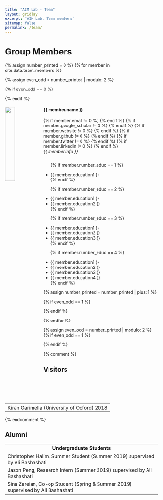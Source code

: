 ```yaml
---
title: "AIM Lab - Team"
layout: gridlay
excerpt: "AIM Lab: Team members"
sitemap: false
permalink: /team/
---
```


# Group Members

{% assign number_printed = 0 %}
{% for member in site.data.team_members %}

{% assign even_odd = number_printed | modulo: 2 %}

{% if even_odd == 0 %}
<div class="row">
{% endif %}

<div class="col-sm-6 clearfix">
  <img src="{{ site.url }}{{ site.baseurl }}/assets/teampic/{{ member.photo }}" class="img-responsive" width="25%" style="float: left" />
  <h4>{{ member.name }}</h4> 
  {% if member.email != 0 %}
  <a href="{{ member.email }}"> <i class="far fa-envelope" style="color:#158CBA; font-size:24px;"></i></a>
  {% endif %}
  {% if member.google_scholar != 0 %}
  <a href="{{ member.google_scholar }}/"> <i class="ai ai-google-scholar ai-3x" style="color:#158CBA; font-size:24px;"></i></a>
  {% endif %}
  {% if member.website != 0 %}
  <a href="{{ member.website }}/"> <i class="fas fa-link" style="color:#158CBA; font-size:24px;"></i></a>
  {% endif %}
  {% if member.github != 0 %}
  <a href="{{ member.github }}/"> <i class="fab fa-github-alt" style="color:#158CBA; font-size:24px;"></i></a>
  {% endif %}
  {% if member.twitter != 0 %}
  <a href="{{ member.twitter }}/"> <i class="fa fa-twitter" style="color:#158CBA; font-size:24px;"></i></a>
  {% endif %}
  {% if member.linkedin != 0 %}
  <a href="{{ member.linkedin }}/"> <i class="fab fa-linkedin-in" style="color:#158CBA; font-size:24px;"></i></a>
  {% endif %}
  <br>
  <i>{{ member.info }}<br></i>
  <ul style="overflow: hidden">
  
  {% if member.number_educ == 1 %}
  <li> {{ member.education1 }} </li>
  {% endif %}
  
  {% if member.number_educ == 2 %}
  <li> {{ member.education1 }} </li>
  <li> {{ member.education2 }} </li>
  {% endif %}
  
  {% if member.number_educ == 3 %}
  <li> {{ member.education1 }} </li>
  <li> {{ member.education2 }} </li>
  <li> {{ member.education3 }} </li>
  {% endif %}
  
  {% if member.number_educ == 4 %}
  <li> {{ member.education1 }} </li>
  <li> {{ member.education2 }} </li>
  <li> {{ member.education3 }} </li>
  <li> {{ member.education4 }} </li>
  {% endif %}
  
  </ul>
</div>

{% assign number_printed = number_printed | plus: 1 %}

{% if even_odd == 1 %}
</div>
{% endif %}

{% endfor %}

{% assign even_odd = number_printed | modulo: 2 %}
{% if even_odd == 1 %}
</div>
{% endif %}

{% comment %}
## Visitors

<table align="center" class="table table-condensed">
<tr>
    <td>Kiran Garimella (University of Oxford) 2018</td>
</tr>
</table>
{% endcomment %}


## Alumni
<table align="center" class="table table-condensed">
<tr>
    <th>Undergraduate Students</th>
</tr>
  <tr><td>Christopher Halim, Summer Student (Summer 2019) supervised by Ali Bashashati</td></tr>
  <tr><td>Jason Peng, Research Intern (Summer 2019) supervised by Ali Bashashati</td></tr>
  <tr><td>Sina Zareian, Co-op Student (Spring & Summer 2019) supervised by Ali Bashashati</td></tr>
</table>

<br />
